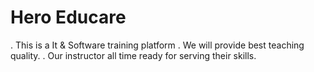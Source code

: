# Hero Educare

. This is a It & Software training platform
. We will provide best teaching quality.
. Our instructor all time ready for serving their skills.